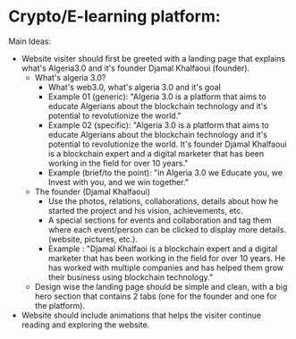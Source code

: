 # Crypto/E-learning platform:

Main Ideas:

- Website visiter should first be greeted with a landing page that explains what's Algeria3.0 and it's founder Djamal Khalfaoui (founder).
  - What's algeria 3.0?
    - What's web3.0, what's algeria 3.0 and it's goal
    - Example 01 (generic): "Algeria 3.0 is a platform that aims to educate Algerians about the blockchain technology and it's potential to revolutionize the world."
    - Example 02 (specific): "Algeria 3.0 is a platform that aims to educate Algerians about the blockchain technology and it's potential to revolutionize the world. It's founder Djamal Khalfaoui is a blockchain expert and a digital marketer that has been working in the field for over 10 years."
    - Example (brief/to the point): "in Algeria 3.0 we Educate you, we Invest with you, and we win together."
  - The founder (Djamal Khalfaoui)
    - Use the photos, relations, collaborations, details about how he started the project and his vision, achievements, etc. 
    - A special sections for events and collaboration and tag them where each event/person can be clicked to display more details. (website, pictures, etc.).
    - Example : "Djamal Khalfaoi is a blockchain expert and a digital marketer that has been working in the field for over 10 years. He has worked with multiple companies and has helped them grow their business using blockchain technology."
  - Design wise the landing page should be simple and clean, with a big hero section that contains 2 tabs (one for the founder and one for the platform).
- Website should include animations that helps the visiter continue reading and exploring the website.
